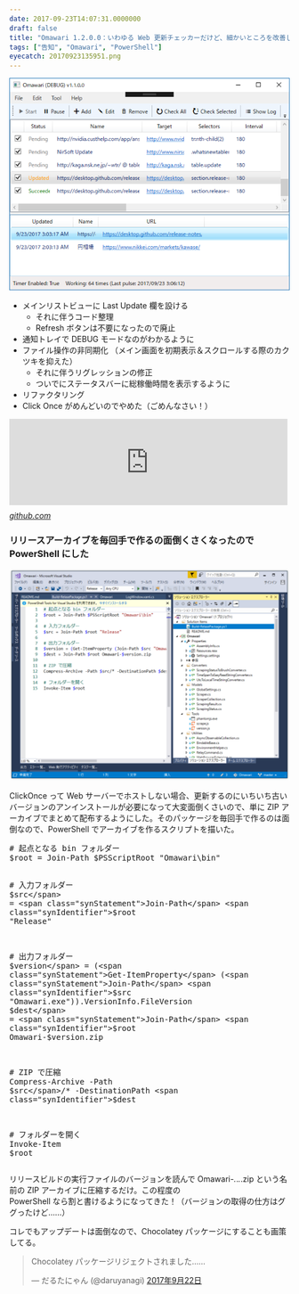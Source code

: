 ```yaml
---
date: 2017-09-23T14:07:31.0000000
draft: false
title: "Omawari 1.2.0.0：いわゆる Web 更新チェッカーだけど、細かいところを改善した"
tags: ["告知", "Omawari", "PowerShell"]
eyecatch: 20170923135951.png
---
```

<p><span itemscope itemtype="http://schema.org/Photograph"><img src="20170923135951.png" alt="f:id:daruyanagi:20170923135951p:plain" title="f:id:daruyanagi:20170923135951p:plain" class="hatena-fotolife" itemprop="image"></span><br />
</p>

<ul>
<li>メインリストビューに Last Update 欄を設ける
<ul>
<li>それに伴うコード整理</li>
<li>Refresh ボタンは不要になったので廃止</li>
</ul></li>
<li>通知トレイで DEBUG モードなのがわかるように</li>
<li>ファイル操作の非同期化 （メイン画面を初期表示＆スクロールする際のカクツキを抑えた）
<ul>
<li>それに伴うリグレッションの修正</li>
<li>ついでにステータスバーに総稼働時間を表示するように</li>
</ul></li>
<li>リファクタリング</li>
<li>Click Once がめんどいのでやめた（ごめんなさい！）</li>
</ul><p><iframe src="https://hatenablog-parts.com/embed?url=https%3A%2F%2Fgithub.com%2Fdaruyanagi%2FOmawari%2Freleases" title="daruyanagi/Omawari" class="embed-card embed-webcard" scrolling="no" frameborder="0" style="display: block; width: 100%; height: 155px; max-width: 500px; margin: 10px 0px;"></iframe><cite class="hatena-citation"><a href="https://github.com/daruyanagi/Omawari/releases">github.com</a></cite><br />
</p>

<div class="section">
<h3>リリースアーカイブを毎回手で作るの面倒くさくなったので PowerShell にした</h3>
<p><span itemscope itemtype="http://schema.org/Photograph"><img src="20170923140119.png" alt="f:id:daruyanagi:20170923140119p:plain" title="f:id:daruyanagi:20170923140119p:plain" class="hatena-fotolife" itemprop="image"></span></p><p>ClickOnce って Web サーバーでホストしない場合、更新するのにいちいち古いバージョンのアンインストールが必要になって大変面倒くさいので、単に ZIP アーカイブでまとめて配布するようにした。そのパッケージを毎回手で作るのは面倒なので、PowerShell でアーカイブを作るスクリプトを描いた。</p>
<pre class="code lang-ps1" data-lang="ps1" data-unlink><span class="synComment"># 起点となる bin フォルダー</span>
<span class="synIdentifier">$root</span> = <span class="synStatement">Join-Path</span> <span class="synIdentifier">$PSScriptRoot</span> <span class="synConstant">&quot;Omawari\bin&quot;</span>

<span class="synComment"># 入力フォルダー</span>
<span class="synIdentifier">$src</span> = <span class="synStatement">Join-Path</span> <span class="synIdentifier">$root</span> <span class="synConstant">&quot;Release&quot;</span>

<span class="synComment"># 出力フォルダー</span>
<span class="synIdentifier">$version</span> = (<span class="synStatement">Get-ItemProperty</span> (<span class="synStatement">Join-Path</span> <span class="synIdentifier">$src</span> <span class="synConstant">&quot;Omawari.exe&quot;</span>)).VersionInfo.FileVersion
<span class="synIdentifier">$dest</span> = <span class="synStatement">Join-Path</span> <span class="synIdentifier">$root</span> Omawari-<span class="synIdentifier">$version</span>.zip

<span class="synComment"># ZIP で圧縮</span>
<span class="synStatement">Compress-Archive</span> -Path <span class="synIdentifier">$src</span>/* -DestinationPath <span class="synIdentifier">$dest</span>

<span class="synComment"># フォルダーを開く</span>
<span class="synStatement">Invoke-Item</span> <span class="synIdentifier">$root</span>
</pre><p>リリースビルドの実行ファイルのバージョンを読んで Omawari-*.*.*.*.zip という名前の ZIP アーカイブに圧縮するだけ。この程度の<br />
PowerShell なら割と書けるようになってきた！（バージョンの取得の仕方はググったけど……）</p><p>コレでもアップデートは面倒なので、Chocolatey パッケージにすることも画策してる。</p><p><blockquote class="twitter-tweet" data-lang="ja"><p lang="ja" dir="ltr">Chocolatey パッケージリジェクトされました……</p>&mdash; だるたにゃん (@daruyanagi) <a href="https://twitter.com/daruyanagi/status/911375028125556736">2017年9月22日</a></blockquote><script async src="//platform.twitter.com/widgets.js" charset="utf-8"></script></p>

</div>